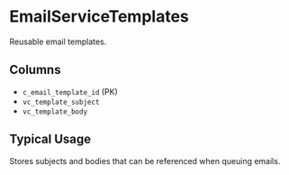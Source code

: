 # EmailServiceTemplates

Reusable email templates.

## Columns
- `c_email_template_id` (PK)
- `vc_template_subject`
- `vc_template_body`

## Typical Usage
Stores subjects and bodies that can be referenced when queuing emails.
